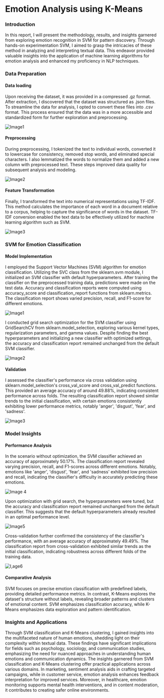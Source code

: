# Emotion Analysis using  K-Means


### Introduction
In this report, I will present the
methodology, results, and insights garnered
from exploring emotion recognition in SVM for
pattern discovery. Through hands-on
experimentation SVM, I aimed to grasp
the intricacies of these method in analyzing
and interpreting textual data. This endeavor
provided valuable insights into the
application of machine learning algorithms
for emotion analysis and enhanced my
proficiency in NLP techniques.

### Data Preparation
#### Data loading
Upon receiving the dataset, it was provided
in a compressed .gz format. After extraction,
I discovered that the dataset was structured
as .json files. To streamline the data for
analysis, I opted to convert these files into
.csv format. This process ensured that the
data was in a more accessible and
standardized form for further exploration
and preprocessing.

![Image1](https://github.com/shivam-chavan-05/Emotion-Analysis-using-Kmeans/assets/144063863/26f6f99b-04cc-41f5-9c7e-49e25c69c111)

#### Preprocessing
During preprocessing, I tokenized the text to
individual words, converted it to lowercase
for consistency, removed stop words, and
eliminated special characters. I also
lemmatized the words to normalize them
and added a new column with preprocessed
text. These steps improved data quality for
subsequent analysis and modeling.

![Image2](https://github.com/shivam-chavan-05/Emotion-Analysis-using-Kmeans/assets/144063863/3ef3e75e-b9bf-421a-a89b-22db401474bf)


#### Feature Transformation
Finally, I transformed the text into numerical
representations using TF-IDF. This method
calculates the importance of each word in a
document relative to a corpus, helping to
capture the significance of words in the
dataset. TF-IDF conversion enabled the text
data to be effectively utilized for machine
learning algorithm such as
SVM.

![Image3](https://github.com/shivam-chavan-05/Emotion-Analysis-using-Kmeans/assets/144063863/243c493a-c5ee-43a3-92f8-a8f470ce1441)


### SVM for Emotion Classification
#### Model Implementation
I employed the Support Vector Machines
(SVM) algorithm for emotion classification.
Utilizing the SVC class from the
sklearn.svm module, I initialized an SVM
classifier with default hyperparameters.
After training the classifier on the
preprocessed training data, predictions were
made on the test data. Accuracy and
classification reports were computed using
accuracy_score and classification_report
functions from sklearn.metrics. The
classification report shows varied precision,
recall, and F1-score for different emotions.

![Image1](https://github.com/shivam-chavan-05/Emotion-Analysis-using-SVM/assets/144063863/899d0ac3-0818-4b11-9531-96162d5b6a92)


I conducted grid search optimization for the
SVM classifier using GridSearchCV from
sklearn.model_selection, exploring various
kernel types, regularization parameters, and
gamma values. Despite finding the best
hyperparameters and initializing a new
classifier with optimized settings, the
accuracy and classification report remained
unchanged from the default SVM classifier.


![Image2](https://github.com/shivam-chavan-05/Emotion-Analysis-using-SVM/assets/144063863/972dd05f-579d-4fed-994c-7cecfff8042f)


#### Validation
I assessed the classifier's performance via
cross validation using
sklearn.model_selection's cross_val_score
and cross_val_predict functions. This
provided an average accuracy of around
49.88%, indicating consistent performance
across folds. The resulting classification
report showed similar trends to the initial
classification, with certain emotions
consistently exhibiting lower performance
metrics, notably 'anger', 'disgust', 'fear', and
'sadness'.


![Image3](https://github.com/shivam-chavan-05/Emotion-Analysis-using-SVM/assets/144063863/af469cce-b86f-467c-ba8a-e4fe9748e956)


### Model Insights
#### Performance Analysis

In the scenario without optimization, the
SVM classifier achieved an accuracy of
approximately 50.17%. The classification
report revealed varying precision, recall, and
F1-scores across different emotions.
Notably, emotions like 'anger', 'disgust',
'fear', and 'sadness' exhibited low precision
and recall, indicating the classifier's
difficulty in accurately predicting these
emotions.

![Image 4](https://github.com/shivam-chavan-05/Emotion-Analysis-using-SVM/assets/144063863/fdcfe890-c8e0-448f-8a93-51f3af867592)


Upon optimization with grid search, the
hyperparameters were tuned, but the
accuracy and classification report remained
unchanged from the default classifier. This
suggests that the default hyperparameters
already resulted in an optimal performance
level.

![Image5](https://github.com/shivam-chavan-05/Emotion-Analysis-using-SVM/assets/144063863/f9667f57-3a3e-4b21-b666-f4a7a9f46500)


Cross-validation further confirmed the
consistency of the classifier's performance,
with an average accuracy of approximately
49.49%. The classification report from
cross-validation exhibited similar trends as
the initial classification, indicating
robustness across different folds of the
training data.

![I,age6](https://github.com/shivam-chavan-05/Emotion-Analysis-using-SVM/assets/144063863/cbd5b1d3-2c8b-417d-b4e9-6aba4cc08af9)


#### Comparative Analysis
SVM focuses on precise emotion
classification with predefined labels,
providing detailed performance metrics. In
contrast, K-Means explores the dataset's
structure without labels, revealing broader
patterns and clusters of emotional content.
SVM emphasizes classification accuracy,
while K-Means emphasizes data exploration
and pattern identification.

### Insights and Applications
Through SVM classification and K-Means
clustering, I gained insights into the
multifaceted nature of human emotions,
shedding light on their complexity within
textual data. These findings have significant
implications for fields such as psychology,
sociology, and communication studies,
emphasizing the need for nuanced
approaches in understanding human
emotions and communication dynamics.
The insights garnered from SVM
classification and K-Means clustering offer
practical applications across various
domains. In marketing, sentiment analysis
aids in crafting targeted campaigns, while in
customer service, emotion analysis enhances
feedback interpretation for improved
services. Moreover, in healthcare, emotion
monitoring supports mental health
interventions, and in content moderation, it
contributes to creating safer online
environments.

